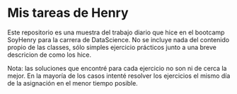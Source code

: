 # Mis tareas de Henry

Este repositorio es una muestra del trabajo diario que hice en el bootcamp SoyHenry para la carrera de DataScience. No se incluye nada del contenido propio de las classes, sólo simples ejercicio prácticos junto a una breve descricion de como los hice.

Nota: las soluciones que encontré para cada ejercicio no son ni de cerca la mejor. En la mayoría de los casos intenté resolver los ejercicios el mismo día de la asignación en el menor tiempo posible.
